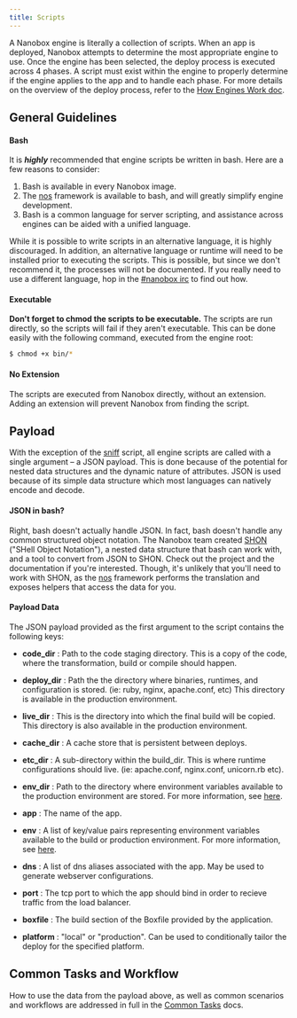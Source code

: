 ```yaml
---
title: Scripts
---
```


A Nanobox engine is literally a collection of scripts. When an app is deployed, Nanobox attempts to determine the most appropriate engine to use. Once the engine has been selected, the deploy process is executed across 4 phases. A script must exist within the engine to properly determine if the engine applies to the app and to handle each phase. For more details on the overview of the deploy process, refer to the [How Engines Work doc](/engines/how-engines-work/).

## General Guidelines

#### Bash

It is ***highly*** recommended that engine scripts be written in bash. Here are a few reasons to consider:

1. Bash is available in every Nanobox image.
2. The [nos](/engines/common-tasks/) framework is available to bash, and will greatly simplify engine development.
3. Bash is a common language for server scripting, and assistance across engines can be aided with a unified language.

While it is possible to write scripts in an alternative language, it is highly discouraged. In addition, an alternative language or runtime will need to be installed prior to executing the scripts. This is possible, but since we don't recommend it, the processes will not be documented. If you really need to use a different language, hop in the [#nanobox irc](http://webchat.freenode.net/?channels=nanobox&uio=d4) to find out how.

#### Executable

**Don't forget to chmod the scripts to be executable.** The scripts are run directly, so the scripts will fail if they aren't executable. This can be done easily with the following command, executed from the engine root:

```bash
$ chmod +x bin/*
```

#### No Extension

The scripts are executed from Nanobox directly, without an extension. Adding an extension will prevent Nanobox from finding the script.

## Payload

With the exception of the [sniff](/engines/scripts/sniff) script, all engine scripts are called with a single argument – a JSON payload. This is done because of the potential for nested data structures and the dynamic nature of attributes. JSON is used because of its simple data structure which most languages can natively encode and decode.

#### JSON in bash?

Right, bash doesn't actually handle JSON. In fact, bash doesn't handle any common structured object notation. The Nanobox team created [SHON](https://github.com/pagodabox/shon) ("SHell Object Notation"), a nested data structure that bash can work with, and a tool to convert from JSON to SHON. Check out the project and the documentation if you're interested. Though, it's unlikely that you'll need to work with SHON, as the [nos](/engines/common-tasks/) framework performs the translation and exposes helpers that access the data for you.

#### Payload Data

The JSON payload provided as the first argument to the script contains the following keys:

- **code_dir** : Path to the code staging directory. This is a copy of the code, where the transformation, build or compile should happen.

- **deploy_dir** : Path the the directory where binaries, runtimes, and configuration is stored. (ie: ruby, nginx, apache.conf, etc) This directory is available in the production environment.

- **live_dir** : This is the directory into which the final build will be copied. This directory is also available in the production environment.

- **cache_dir** : A cache store that is persistent between deploys.

- **etc_dir** : A sub-directory within the build_dir. This is where runtime configurations should live. (ie: apache.conf, nginx.conf, unicorn.rb etc).

- **env_dir** : Path to the directory where environment variables available to the production environment are stored. For more information, see [here](/engines/common-tasks/environment-variables/).

- **app** : The name of the app.

- **env** : A list of key/value pairs representing environment variables available to the build or production environment. For more information, see [here](/engines/common-tasks/environment-variables/).

- **dns** : A list of dns aliases associated with the app. May be used to generate webserver configurations.

- **port** : The tcp port to which the app should bind in order to recieve traffic from the load balancer.

- **boxfile** : The build section of the Boxfile provided by the application.

- **platform** : "local" or "production". Can be used to conditionally tailor the deploy for the specified platform.

## Common Tasks and Workflow

How to use the data from the payload above, as well as common scenarios and workflows are addressed in full in the [Common Tasks](/engines/common-tasks/) docs.
